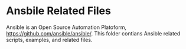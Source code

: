 # Ansbile Related Files

Ansible is an Open Source Automation Platoform, https://github.com/ansible/ansible/. This folder contians Ansible related scripts, examples, and related files. 
